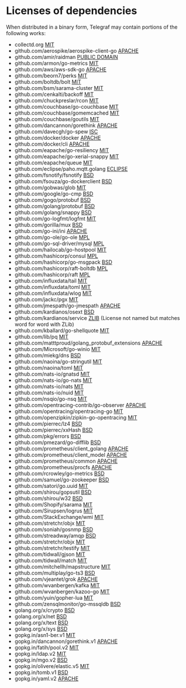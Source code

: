 # Licenses of dependencies

When distributed in a binary form, Telegraf may contain portions of the
following works:

- collectd.org [MIT](https://github.com/collectd/go-collectd/blob/master/LICENSE)
- github.com/aerospike/aerospike-client-go [APACHE](https://github.com/aerospike/aerospike-client-go/blob/master/LICENSE)
- github.com/amir/raidman [PUBLIC DOMAIN](https://github.com/amir/raidman/blob/master/UNLICENSE)
- github.com/armon/go-metrics [MIT](https://github.com/armon/go-metrics/blob/master/LICENSE)
- github.com/aws/aws-sdk-go [APACHE](https://github.com/aws/aws-sdk-go/blob/master/LICENSE.txt)
- github.com/beorn7/perks [MIT](https://github.com/beorn7/perks/blob/master/LICENSE)
- github.com/boltdb/bolt [MIT](https://github.com/boltdb/bolt/blob/master/LICENSE)
- github.com/bsm/sarama-cluster [MIT](https://github.com/bsm/sarama-cluster/blob/master/LICENSE)
- github.com/cenkalti/backoff [MIT](https://github.com/cenkalti/backoff/blob/master/LICENSE)
- github.com/chuckpreslar/rcon [MIT](https://github.com/chuckpreslar/rcon#license)
- github.com/couchbase/go-couchbase [MIT](https://github.com/couchbase/go-couchbase/blob/master/LICENSE)
- github.com/couchbase/gomemcached [MIT](https://github.com/couchbase/gomemcached/blob/master/LICENSE)
- github.com/couchbase/goutils [MIT](https://github.com/couchbase/go-couchbase/blob/master/LICENSE)
- github.com/dancannon/gorethink [APACHE](https://github.com/dancannon/gorethink/blob/master/LICENSE)
- github.com/davecgh/go-spew [ISC](https://github.com/davecgh/go-spew/blob/master/LICENSE)
- github.com/docker/docker [APACHE](https://github.com/docker/docker/blob/master/LICENSE)
- github.com/docker/cli [APACHE](https://github.com/docker/cli/blob/master/LICENSE)
- github.com/eapache/go-resiliency [MIT](https://github.com/eapache/go-resiliency/blob/master/LICENSE)
- github.com/eapache/go-xerial-snappy [MIT](https://github.com/eapache/go-xerial-snappy/blob/master/LICENSE)
- github.com/eapache/queue [MIT](https://github.com/eapache/queue/blob/master/LICENSE)
- github.com/eclipse/paho.mqtt.golang [ECLIPSE](https://github.com/eclipse/paho.mqtt.golang/blob/master/LICENSE)
- github.com/fsnotify/fsnotify [BSD](https://github.com/fsnotify/fsnotify/blob/v1.4.2/LICENSE)
- github.com/fsouza/go-dockerclient [BSD](https://github.com/fsouza/go-dockerclient/blob/master/LICENSE)
- github.com/gobwas/glob [MIT](https://github.com/gobwas/glob/blob/master/LICENSE)
- github.com/google/go-cmp [BSD](https://github.com/google/go-cmp/blob/master/LICENSE)
- github.com/gogo/protobuf [BSD](https://github.com/gogo/protobuf/blob/master/LICENSE)
- github.com/golang/protobuf [BSD](https://github.com/golang/protobuf/blob/master/LICENSE)
- github.com/golang/snappy [BSD](https://github.com/golang/snappy/blob/master/LICENSE)
- github.com/go-logfmt/logfmt [MIT](https://github.com/go-logfmt/logfmt/blob/master/LICENSE)
- github.com/gorilla/mux [BSD](https://github.com/gorilla/mux/blob/master/LICENSE)
- github.com/go-ini/ini [APACHE](https://github.com/go-ini/ini/blob/master/LICENSE)
- github.com/go-ole/go-ole [MPL](http://mattn.mit-license.org/2013)
- github.com/go-sql-driver/mysql [MPL](https://github.com/go-sql-driver/mysql/blob/master/LICENSE)
- github.com/hailocab/go-hostpool [MIT](https://github.com/hailocab/go-hostpool/blob/master/LICENSE)
- github.com/hashicorp/consul [MPL](https://github.com/hashicorp/consul/blob/master/LICENSE)
- github.com/hashicorp/go-msgpack [BSD](https://github.com/hashicorp/go-msgpack/blob/master/LICENSE)
- github.com/hashicorp/raft-boltdb [MPL](https://github.com/hashicorp/raft-boltdb/blob/master/LICENSE)
- github.com/hashicorp/raft [MPL](https://github.com/hashicorp/raft/blob/master/LICENSE)
- github.com/influxdata/tail [MIT](https://github.com/influxdata/tail/blob/master/LICENSE.txt)
- github.com/influxdata/toml [MIT](https://github.com/influxdata/toml/blob/master/LICENSE)
- github.com/influxdata/wlog [MIT](https://github.com/influxdata/wlog/blob/master/LICENSE)
- github.com/jackc/pgx [MIT](https://github.com/jackc/pgx/blob/master/LICENSE)
- github.com/jmespath/go-jmespath [APACHE](https://github.com/jmespath/go-jmespath/blob/master/LICENSE)
- github.com/kardianos/osext [BSD](https://github.com/kardianos/osext/blob/master/LICENSE)
- github.com/kardianos/service [ZLIB](https://github.com/kardianos/service/blob/master/LICENSE) (License not named but matches word for word with ZLib)
- github.com/kballard/go-shellquote [MIT](https://github.com/kballard/go-shellquote/blob/master/LICENSE)
- github.com/lib/pq [MIT](https://github.com/lib/pq/blob/master/LICENSE.md)
- github.com/matttproud/golang_protobuf_extensions [APACHE](https://github.com/matttproud/golang_protobuf_extensions/blob/master/LICENSE)
- github.com/Microsoft/go-winio [MIT](https://github.com/Microsoft/go-winio/blob/master/LICENSE)
- github.com/miekg/dns [BSD](https://github.com/miekg/dns/blob/master/LICENSE)
- github.com/naoina/go-stringutil [MIT](https://github.com/naoina/go-stringutil/blob/master/LICENSE)
- github.com/naoina/toml [MIT](https://github.com/naoina/toml/blob/master/LICENSE)
- github.com/nats-io/gnatsd [MIT](https://github.com/nats-io/gnatsd/blob/master/LICENSE)
- github.com/nats-io/go-nats [MIT](https://github.com/nats-io/go-nats/blob/master/LICENSE)
- github.com/nats-io/nats [MIT](https://github.com/nats-io/nats/blob/master/LICENSE)
- github.com/nats-io/nuid [MIT](https://github.com/nats-io/nuid/blob/master/LICENSE)
- github.com/nsqio/go-nsq [MIT](https://github.com/nsqio/go-nsq/blob/master/LICENSE)
- github.com/opentracing-contrib/go-observer [APACHE](https://github.com/opentracing-contrib/go-observer/blob/master/LICENSE)
- github.com/opentracing/opentracing-go [MIT](https://github.com/opentracing/opentracing-go/blob/master/LICENSE)
- github.com/openzipkin/zipkin-go-opentracing [MIT](https://github.com/openzipkin/zipkin-go-opentracing/blob/master/LICENSE)
- github.com/pierrec/lz4 [BSD](https://github.com/pierrec/lz4/blob/master/LICENSE)
- github.com/pierrec/xxHash [BSD](https://github.com/pierrec/xxHash/blob/master/LICENSE)
- github.com/pkg/errors [BSD](https://github.com/pkg/errors/blob/master/LICENSE)
- github.com/pmezard/go-difflib [BSD](https://github.com/pmezard/go-difflib/blob/master/LICENSE)
- github.com/prometheus/client_golang [APACHE](https://github.com/prometheus/client_golang/blob/master/LICENSE)
- github.com/prometheus/client_model [APACHE](https://github.com/prometheus/client_model/blob/master/LICENSE)
- github.com/prometheus/common [APACHE](https://github.com/prometheus/common/blob/master/LICENSE)
- github.com/prometheus/procfs [APACHE](https://github.com/prometheus/procfs/blob/master/LICENSE)
- github.com/rcrowley/go-metrics [BSD](https://github.com/rcrowley/go-metrics/blob/master/LICENSE)
- github.com/samuel/go-zookeeper [BSD](https://github.com/samuel/go-zookeeper/blob/master/LICENSE)
- github.com/satori/go.uuid [MIT](https://github.com/satori/go.uuid/blob/master/LICENSE)
- github.com/shirou/gopsutil [BSD](https://github.com/shirou/gopsutil/blob/master/LICENSE)
- github.com/shirou/w32 [BSD](https://github.com/shirou/w32/blob/master/LICENSE)
- github.com/Shopify/sarama [MIT](https://github.com/Shopify/sarama/blob/master/MIT-LICENSE)
- github.com/Sirupsen/logrus [MIT](https://github.com/Sirupsen/logrus/blob/master/LICENSE)
- github.com/StackExchange/wmi [MIT](https://github.com/StackExchange/wmi/blob/master/LICENSE)
- github.com/stretchr/objx [MIT](https://github.com/stretchr/objx/blob/master/LICENSE.md)
- github.com/soniah/gosnmp [BSD](https://github.com/soniah/gosnmp/blob/master/LICENSE)
- github.com/streadway/amqp [BSD](https://github.com/streadway/amqp/blob/master/LICENSE)
- github.com/stretchr/objx [MIT](https://github.com/stretchr/objx/blob/master/LICENSE.md)
- github.com/stretchr/testify [MIT](https://github.com/stretchr/testify/blob/master/LICENCE.txt)
- github.com/tidwall/gjson [MIT](https://github.com/tidwall/gjson/blob/master/LICENSE)
- github.com/tidwall/match [MIT](https://github.com/tidwall/match/blob/master/LICENSE)
- github.com/mitchellh/mapstructure [MIT](https://github.com/mitchellh/mapstructure/blob/master/LICENSE)
- github.com/multiplay/go-ts3 [BSD](https://github.com/multiplay/go-ts3/blob/master/LICENSE)
- github.com/vjeantet/grok [APACHE](https://github.com/vjeantet/grok/blob/master/LICENSE)
- github.com/wvanbergen/kafka [MIT](https://github.com/wvanbergen/kafka/blob/master/LICENSE)
- github.com/wvanbergen/kazoo-go [MIT](https://github.com/wvanbergen/kazoo-go/blob/master/MIT-LICENSE)
- github.com/yuin/gopher-lua [MIT](https://github.com/yuin/gopher-lua/blob/master/LICENSE)
- github.com/zensqlmonitor/go-mssqldb [BSD](https://github.com/zensqlmonitor/go-mssqldb/blob/master/LICENSE.txt)
- golang.org/x/crypto [BSD](https://github.com/golang/crypto/blob/master/LICENSE)
- golang.org/x/net [BSD](https://go.googlesource.com/net/+/master/LICENSE)
- golang.org/x/text [BSD](https://go.googlesource.com/text/+/master/LICENSE)
- golang.org/x/sys [BSD](https://go.googlesource.com/sys/+/master/LICENSE)
- gopkg.in/asn1-ber.v1 [MIT](https://github.com/go-asn1-ber/asn1-ber/blob/v1.2/LICENSE)
- gopkg.in/dancannon/gorethink.v1 [APACHE](https://github.com/dancannon/gorethink/blob/v1.1.2/LICENSE)
- gopkg.in/fatih/pool.v2 [MIT](https://github.com/fatih/pool/blob/v2.0.0/LICENSE)
- gopkg.in/ldap.v2 [MIT](https://github.com/go-ldap/ldap/blob/v2.5.0/LICENSE)
- gopkg.in/mgo.v2 [BSD](https://github.com/go-mgo/mgo/blob/v2/LICENSE)
- gopkg.in/olivere/elastic.v5 [MIT](https://github.com/olivere/elastic/blob/v5.0.38/LICENSE)
- gopkg.in/tomb.v1 [BSD](https://github.com/go-tomb/tomb/blob/v1/LICENSE)
- gopkg.in/yaml.v2 [APACHE](https://github.com/go-yaml/yaml/blob/v2/LICENSE)
